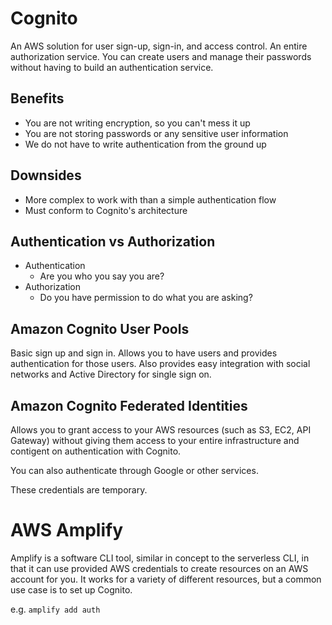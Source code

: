 # Cognito

An AWS solution for user sign-up, sign-in, and access control. An entire authorization service. You can create users and manage their passwords without having to build an authentication service.

## Benefits
- You are not writing encryption, so you can't mess it up
- You are not storing passwords or any sensitive user information
- We do not have to write authentication from the ground up

## Downsides
- More complex to work with than a simple authentication flow
- Must conform to Cognito's architecture

## Authentication vs Authorization
- Authentication
  - Are you who you say you are?
- Authorization
  - Do you have permission to do what you are asking?

## Amazon Cognito User Pools

Basic sign up and sign in. Allows you to have users and provides authentication for those users.
Also provides easy integration with social networks and Active Directory for single sign on.

## Amazon Cognito Federated Identities

Allows you to grant access to your AWS resources (such as S3, EC2, API Gateway) without giving them access to your entire infrastructure and contigent on authentication with Cognito.

You can also authenticate through Google or other services.

These credentials are temporary.

# AWS Amplify

Amplify is a software CLI tool, similar in concept to the serverless CLI, in that it can use provided AWS credentials to create resources on an AWS account for you. It works for a variety of different resources, but a common use case is to set up Cognito.

e.g. `amplify add auth`